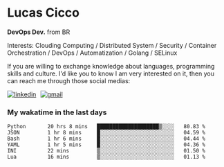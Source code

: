 # Lucas Cicco

**DevOps Dev.** from BR

Interests: Clouding Computing / Distributed System / Security / Container Orchestration / DevOps / Automatization / Golang / SELinux

If you are willing to exchange knowledge about languages, programming skills and culture. I'd like you to know I am very interested on it, then you can reach me through those social medias:

<div style="display: flex; align-items: center; gap: 10px;">
  <a href="https://www.linkedin.com/in/lucas-vitor-de-cicco" target="_blank">
    <img
      src="https://img.shields.io/badge/-LinkedIn-%230077B5?style=for-the-badge&logo=linkedin&logoColor=white"
      alt="linkedin"
      target="_blank" 
    />
  </a>
  <a href="mailto:lucasvitorx1@gmail.com">
      <img
        src="https://img.shields.io/badge/-Gmail-%23333?style=for-the-badge&logo=gmail&logoColor=white"
        alt="gmail"
        target="_blank"
      />
  </a>
</div>

### My wakatime in the last days

<!--START_SECTION:waka-->

```text
Python       20 hrs 8 mins   ████████████████████▒░░░░   80.83 %
JSON         1 hr 8 mins     █░░░░░░░░░░░░░░░░░░░░░░░░   04.59 %
Bash         1 hr 6 mins     █░░░░░░░░░░░░░░░░░░░░░░░░   04.44 %
YAML         1 hr 5 mins     █░░░░░░░░░░░░░░░░░░░░░░░░   04.36 %
INI          22 mins         ▒░░░░░░░░░░░░░░░░░░░░░░░░   01.50 %
Lua          16 mins         ▒░░░░░░░░░░░░░░░░░░░░░░░░   01.13 %
```

<!--END_SECTION:waka-->
